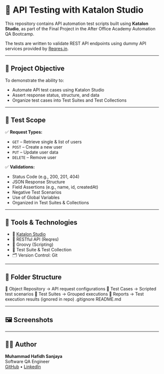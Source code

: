 # 📡 API Testing with Katalon Studio

This repository contains API automation test scripts built using **Katalon Studio**, as part of the Final Project in the After Office Academy Automation QA Bootcamp.

The tests are written to validate REST API endpoints using dummy API services provided by [Reqres.in](https://reqres.in/).

---

## 📌 Project Objective

To demonstrate the ability to:
- Automate API test cases using Katalon Studio
- Assert response status, structure, and data
- Organize test cases into Test Suites and Test Collections

---

## 🧪 Test Scope

✅ **Request Types:**
- `GET` – Retrieve single & list of users  
- `POST` – Create a new user  
- `PUT` – Update user data  
- `DELETE` – Remove user  

✅ **Validations:**
- Status Code (e.g., 200, 201, 404)
- JSON Response Structure
- Field Assertions (e.g., name, id, createdAt)
- Negative Test Scenarios
- Use of Global Variables
- Organized in Test Suites & Collections

---

## 🧰 Tools & Technologies

- 🧪 [Katalon Studio](https://katalon.com/)
- 💬 RESTful API (Reqres)
- 🧠 Groovy (Scripting)
- 📁 Test Suite & Test Collection
- 🗂 Version Control: Git

---

## 📁 Folder Structure
📂 Object Repository → API request configurations
📂 Test Cases → Scripted test scenarios
📂 Test Suites → Grouped executions
📂 Reports → Test execution results (ignored in repo)
.gitignore
README.md


---

## 🖼️ Screenshots


---

## 🙋‍♂️ Author

**Muhammad Hafidh Sanjaya**  
Software QA Engineer  
[GitHub](https://github.com/hafidhsanjayaa) • [LinkedIn](https://linkedin.com/in/hafidhsanjaya)

